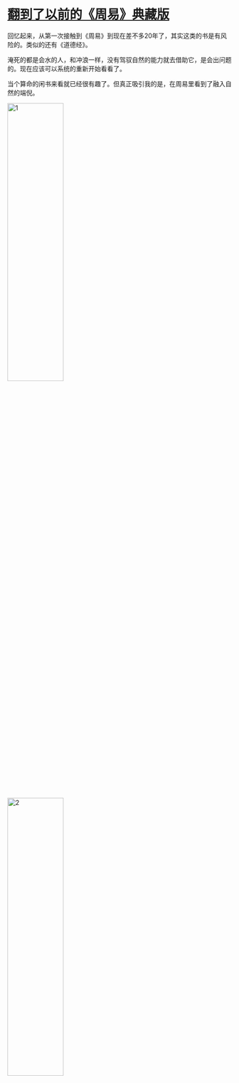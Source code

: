 # [翻到了以前的《周易》典藏版](https://github.com/VandeeFeng/gitmemo/issues/15)

回忆起来，从第一次接触到《周易》到现在差不多20年了，其实这类的书是有风险的。类似的还有《道德经》。

淹死的都是会水的人，和冲浪一样，没有驾驭自然的能力就去借助它，是会出问题的。现在应该可以系统的重新开始看看了。

当个算命的闲书来看就已经很有趣了。但真正吸引我的是，在周易里看到了融入自然的端倪。

<img width="50%" height="40%" alt="1" src="https://testingcf.jsdelivr.net/gh/vandeefeng/gitbox@main/img/%E6%98%93%E7%BB%8F2.jpeg">

<img width="50%" height="40%" alt="2" src="https://testingcf.jsdelivr.net/gh/vandeefeng/gitbox@main/img/%E6%98%93%E7%BB%8F1.jpeg">